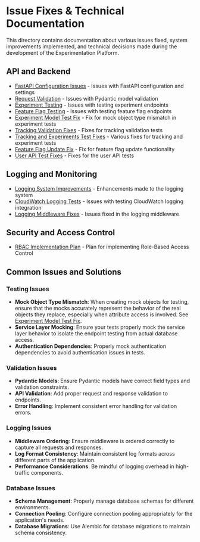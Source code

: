 # Issue Fixes & Technical Documentation

This directory contains documentation about various issues fixed, system improvements implemented, and technical decisions made during the development of the Experimentation Platform.

## API and Backend

- [FastAPI Configuration Issues](./FastAPI_Config_Issues.md) - Issues with FastAPI configuration and settings
- [Request Validation](./request_validation.md) - Issues with Pydantic model validation
- [Experiment Testing](./experiment_testing.md) - Issues with testing experiment endpoints
- [Feature Flag Testing](./feature_flag_testing.md) - Issues with testing feature flag endpoints
- [Experiment Model Test Fix](./experiment_model_test_fix.md) - Fix for mock object type mismatch in experiment tests
- [Tracking Validation Fixes](./tracking_validation_fixes.md) - Fixes for tracking validation tests
- [Tracking and Experiments Test Fixes](./tracking_and_experiments_test_fixes.md) - Various fixes for tracking and experiment tests
- [Feature Flag Update Fix](./feature_flag_update_fix.md) - Fix for feature flag update functionality
- [User API Test Fixes](./user_api_test_fixes.md) - Fixes for the user API tests

## Logging and Monitoring

- [Logging System Improvements](./logging_system_improvements.md) - Enhancements made to the logging system
- [CloudWatch Logging Tests](./cloudwatch_logging_tests.md) - Issues with testing CloudWatch logging integration
- [Logging Middleware Fixes](./logging_middleware_fixes.md) - Issues fixed in the logging middleware

## Security and Access Control

- [RBAC Implementation Plan](./rbac_implementation_plan.md) - Plan for implementing Role-Based Access Control

## Common Issues and Solutions

### Testing Issues

- **Mock Object Type Mismatch**: When creating mock objects for testing, ensure that the mocks accurately represent the behavior of the real objects they replace, especially when attribute access is involved. See [Experiment Model Test Fix](./experiment_model_test_fix.md).
- **Service Layer Mocking**: Ensure your tests properly mock the service layer behavior to isolate the endpoint testing from actual database access.
- **Authentication Dependencies**: Properly mock authentication dependencies to avoid authentication issues in tests.

### Validation Issues

- **Pydantic Models**: Ensure Pydantic models have correct field types and validation constraints.
- **API Validation**: Add proper request and response validation to endpoints.
- **Error Handling**: Implement consistent error handling for validation errors.

### Logging Issues

- **Middleware Ordering**: Ensure middleware is ordered correctly to capture all requests and responses.
- **Log Format Consistency**: Maintain consistent log formats across different parts of the application.
- **Performance Considerations**: Be mindful of logging overhead in high-traffic components.

### Database Issues

- **Schema Management**: Properly manage database schemas for different environments.
- **Connection Pooling**: Configure connection pooling appropriately for the application's needs.
- **Database Migrations**: Use Alembic for database migrations to maintain schema consistency.
